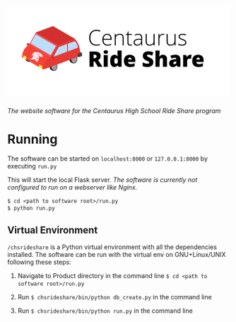
# ![Logo](RideShare.png)

*The website software for the Centaurus High School Ride Share program*

# Running
The software can be started on `localhost:8000` or `127.0.0.1:8000` by executing `run.py`

This will start the local Flask server. *The software is currently not configured to run on a webserver like Nginx.*

```  
$ cd <path to software root>/run.py
$ python run.py
```

## Virtual Environment

`/chsrideshare` is a Python virtual environment with all the dependencies installed. The software can be run with the virtual env on GNU+Linux/UNIX following these steps:

1. Navigate to Product directory in the command line `$ cd <path to software root>/run.py`

2. Run `$ chsrideshare/bin/python db_create.py` in the command line

3. Run `$ chsrideshare/bin/python run.py` in the command line
